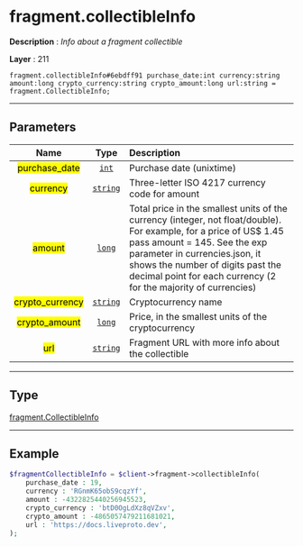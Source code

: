# fragment.collectibleInfo

**Description** : *Info about a fragment collectible*

**Layer** : 211

```tl
fragment.collectibleInfo#6ebdff91 purchase_date:int currency:string amount:long crypto_currency:string crypto_amount:long url:string = fragment.CollectibleInfo;
```

---

## Parameters

| Name | Type | Description |
| :---: | :---: | :--- |
| <mark>purchase_date</mark> | [`int`](type/int) | Purchase date (unixtime) |
| <mark>currency</mark> | [`string`](type/string) | Three-letter ISO 4217 currency code for amount |
| <mark>amount</mark> | [`long`](type/long) | Total price in the smallest units of the currency (integer, not float/double). For example, for a price of US$ 1.45 pass amount = 145. See the exp parameter in currencies.json, it shows the number of digits past the decimal point for each currency (2 for the majority of currencies) |
| <mark>crypto_currency</mark> | [`string`](type/string) | Cryptocurrency name |
| <mark>crypto_amount</mark> | [`long`](type/long) | Price, in the smallest units of the cryptocurrency |
| <mark>url</mark> | [`string`](type/string) | Fragment URL with more info about the collectible |

---

## Type

[fragment.CollectibleInfo](type/fragment.CollectibleInfo)

---

## Example

```php
$fragmentCollectibleInfo = $client->fragment->collectibleInfo(
	purchase_date : 19,
	currency : 'RGnmK65obS9cqzYf',
	amount : -4322825440256945523,
	crypto_currency : 'btD0OgLdXz8qVZxv',
	crypto_amount : -4865057479211681021,
	url : 'https://docs.liveproto.dev',
);
```